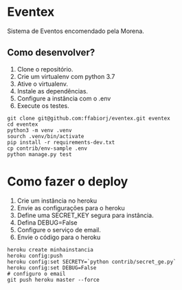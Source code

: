 # Eventex

Sistema de Eventos encomendado pela Morena.

## Como desenvolver?

1. Clone o repositório.
2. Crie um virtualenv com python 3.7
3. Ative o virtualenv.
4. Instale as dependências.
5. Configure a instância com o .env
6. Execute os testes.

```
git clone git@github.com:ffabiorj/eventex.git eventex
cd eventex
python3 -m venv .venv
sourch .venv/bin/activate
pip install -r requirements-dev.txt
cp contrib/env-sample .env
python manage.py test
```

# Como fazer o deploy

1. Crie um instância no heroku
2. Envie as configurações para o heroku
3. Define uma SECRET_KEY segura para instância.
4. Defina  DEBUG=False
5. Configure o serviço de email.
6. Envie o código para o heroku

```
heroku create minhainstancia
heroku config:push
heroku config:set SECRETY=`python contrib/secret_ge.py`
heroku config:set DEBUG=False
# configuro o email
git push heroku master --force
```

